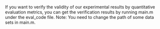 If you want to verify the validity of our experimental results by quantitative evaluation metrics, you can get the verification results by running main.m under the eval_code file. Note: You need to change the path of some data sets in main.m.
